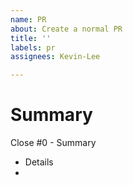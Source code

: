 ```yaml
---
name: PR
about: Create a normal PR
title: ''
labels: pr
assignees: Kevin-Lee

---
```


# Summary

Close #0 - Summary
* Details
*
